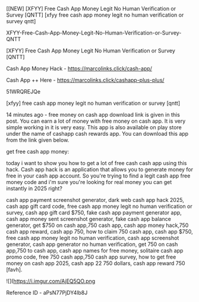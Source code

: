 [[NEW] [XFYY] Free Cash App Money Legit No Human Verification or Survey [QNTT] [xfyy free cash app money legit no human verification or survey qntt]

XFYY-Free-Cash-App-Money-Legit-No-Human-Verification-or-Survey-QNTT

[XFYY] Free Cash App Money Legit No Human Verification or Survey [QNTT]

Cash App Money Hack -  https://marcolinks.click/cash-app/

Cash App ++ Here - https://marcolinks.click/cashapp-plus-plus/

51WRQREJQe

[xfyy] free cash app money legit no human verification or survey [qntt]

14 minutes ago - free money on cash app download link is given in this post. You can earn a lot of money with free money on cash app. It is very simple working in it is very easy. This app is also available on play store under the name of cashapp  cash rewards app. You can download this app from the link given below.

 get free cash app money:

today i want to show you how to get a lot of free cash cash app using this hack. Cash app hack is an application that allows you to generate money for free in your cash app account. So you're trying to find a legit cash app free money code and i'm sure you're looking for real money you can get instantly in 2025 right?

cash app payment screenshot generator, dark web cash app hack 2025, cash app gift card code, free cash app money legit no human verification or survey, cash app gift card $750, fake cash app payment generator app, cash app money sent screenshot generator, fake cash app balance generator, get $750 on cash app,750 cash app, cash app money hack,750 cash app reward, cash app 750, how to claim 750 cash app, cash app $750, free cash app money legit no human verification, cash app screenshot generator, cash app generator no human verification, get 750 on cash app,750 to cash app, cash app names for free money, solitaire cash app promo code, free 750 cash app,750 cash app survey, how to get free money on cash app 2025, cash app 22 750 dollars, cash app reward 750 [favh].

![](https://i.imgur.com/AjEQ5QO.png

Reference ID - aPsN77PjDY4lb8J